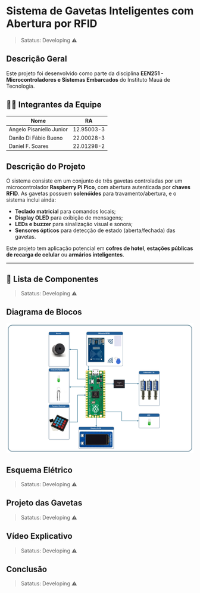 # Sistema de Gavetas Inteligentes com Abertura por RFID

> Satatus: Developing ⚠️

## Descrição Geral
Este projeto foi desenvolvido como parte da disciplina **EEN251 - Microcontroladores e Sistemas Embarcados** do Instituto Mauá de Tecnologia.

## 👨‍💻 Integrantes da Equipe

| Nome                     | RA           |
|--------------------------|--------------|
| Angelo Pisaniello Junior | 12.95003-3   |
| Danilo Di Fábio Bueno    | 22.00028-3   |
| Daniel F. Soares         | 22.01298-2   |


## Descrição do Projeto

O sistema consiste em um conjunto de três gavetas controladas por um microcontrolador **Raspberry Pi Pico**, com abertura autenticada por **chaves RFID**. As gavetas possuem **solenóides** para travamento/abertura, e o sistema inclui ainda:

- **Teclado matricial** para comandos locais;
- **Display OLED** para exibição de mensagens;
- **LEDs e buzzer** para sinalização visual e sonora;
- **Sensores ópticos** para detecção de estado (aberta/fechada) das gavetas.

Este projeto tem aplicação potencial em **cofres de hotel**, **estações públicas de recarga de celular** ou **armários inteligentes**.

---

## 📝 Lista de Componentes

> Satatus: Developing ⚠️

## Diagrama de Blocos

![image alt](https://github.com/angelopisaniello/cofre-rfid-pico/blob/4a3c345dac9377ce16fac271bde5cc76ff9a5ead/PROJETOV4.png)

## Esquema Elétrico

> Satatus: Developing ⚠️

## Projeto das Gavetas

> Satatus: Developing ⚠️

## Vídeo Explicativo

> Satatus: Developing ⚠️

## Conclusão

> Satatus: Developing ⚠️
